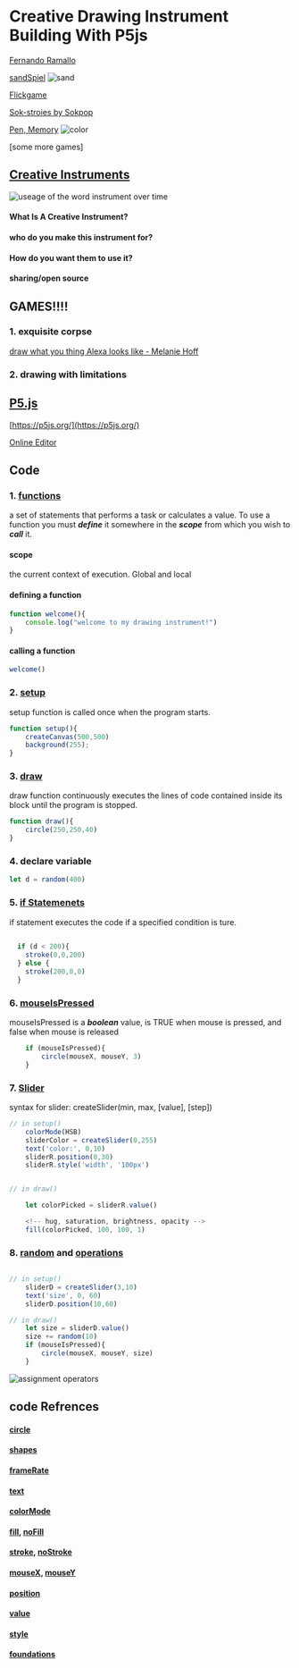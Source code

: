 # Creative Drawing Instrument Building With P5js

<!-- using text instead of dots !!!!! -->



[Fernando Ramallo](https://fernandoramallo.github.io/2019/)


[sandSpiel](https://sandspiel.club/)
![sand](src/sand.png)


[Flickgame](https://www.flickgame.org/)

[Sok-stroies by Sokpop](https://sok-stories.com/?WUFF)

[Pen, Memory](https://pen-memory.herokuapp.com/) 
![color](src/cover.png)


[some more games]


## [Creative Instruments](https://www.merriam-webster.com/dictionary/instrument)
![useage of the word instrument over time](src/instrument.png)

#### What Is A Creative Instrument? 


#### who do you make this instrument for? 


#### How do you want them to use it? 

#### sharing/open source 





## GAMES!!!! 

### 1. exquisite corpse 

[draw what you thing Alexa looks like - Melanie Hoff](https://docs.google.com/document/d/e/2PACX-1vS02YTBRsxnA5bmdtI5HdAwJ5raAzvcEe5cvWjIx_njRx9DvNt9rxJmZZ9BfvNT0eVvIdoguM6eLmxP/pub)


### 2. drawing with limitations 
<!-- second accitivity is to ask them to use one pen and one of their belongs to make a drawing(with limitations) -->



## [P5.js](https://p5js.org/download/)

[https://p5js.org/](https://p5js.org/)

[Online Editor](https://editor.p5js.org/)



## Code
<!-- talk about scope?????? -->
### 1. [functions](https://p5js.org/reference/#/p5/function)
a set of statements that performs a task or calculates a value. To use a function you must <i><b>define</b></i> it somewhere in the <i><b>scope</b></i> from which you wish to <i><b>call</b></i> it. 

#### scope
the current context of execution. 
Global and local

#### defining a function 
```javascript 
function welcome(){
	console.log("welcome to my drawing instrument!")
}
```
#### calling a function
```javascript 
welcome()
```

### 2. [setup](https://p5js.org/reference/#/p5/setup)

setup function is called once when the program starts.

```javascript
function setup(){
	createCanvas(500,500)
	background(255);
}
```

### 3. [draw](https://p5js.org/reference/#/p5/draw)
draw function continuously executes the lines of code contained inside its block until the program is stopped. 
```javascript
function draw(){
	circle(250,250,40)
}
```

### 4. declare variable
```javascript 
let d = random(400)
```

### 5. [if Statemenets](https://p5js.org/reference/#/p5/if-else)

if statement executes the code if a specified condition is ture. 
```javascript 
		  
  if (d < 200){
    stroke(0,0,200)
  } else {
    stroke(200,0,0)
  }
```



### 6. [mouseIsPressed](https://p5js.org/reference/#/p5/mouseIsPressed)

mouseIsPressed is a <i><b>boolean</b></i> value, is TRUE when mouse is pressed, and false when mouse is released

```javascript
	if (mouseIsPressed){
		circle(mouseX, mouseY, 3)
	} 
```


### 7. [Slider](https://p5js.org/reference/#/p5/createSlider)
syntax for slider: createSlider(min, max, [value], [step])

```javascript 
// in setup()
	colorMode(HSB)
	sliderColor = createSlider(0,255)
	text('color:', 0,10)
	sliderR.position(0,30)
	sliderR.style('width', '100px')


// in draw()

	let colorPicked = sliderR.value()

	<!-- hug, saturation, brightness, opacity -->
	fill(colorPicked, 100, 100, 1)

```


### 8. [random](https://p5js.org/reference/#/p5/random) and [operations](src/operators.png)
```javascript 

// in setup() 
	sliderD = createSlider(3,10)
  	text('size', 0, 60)
  	sliderD.position(10,60)

// in draw()
	let size = sliderD.value()
	size += random(10)
	if (mouseIsPressed){
		circle(mouseX, mouseY, size)
	} 
```
![assignment operators](src/operators.png)




## code Refrences

#### [circle](https://p5js.org/reference/#/p5/circle)
#### [shapes](https://p5js.org/reference/#group-Shape)
#### [frameRate](https://p5js.org/reference/#/p5/frameRate)
#### [text](https://p5js.org/reference/#/p5/text)
#### [colorMode](https://p5js.org/reference/#/p5/colorMode)
#### [fill](https://p5js.org/reference/#/p5/fill), [noFill](https://p5js.org/reference/#/p5/noFill)
#### [stroke](https://p5js.org/reference/#/p5/stroke), [noStroke](https://p5js.org/reference/#/p5/noStroke)
#### [mouseX](https://p5js.org/reference/#/p5/mouseX), [mouseY](https://p5js.org/reference/#/p5/mouseY)
#### [position](https://p5js.org/reference/#/p5.Element/position)
#### [value](https://p5js.org/reference/#/p5.Element/value)
#### [style](https://p5js.org/reference/#/p5.Element/styles)
#### [foundations](https://p5js.org/reference/#group-Foundation)